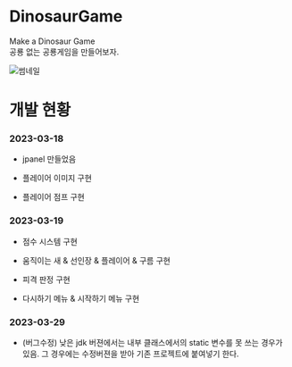 # DinosaurGame
Make a Dinosaur Game<br>
공룡 없는 공룡게임을 만들어보자. 

![썸네일](https://user-images.githubusercontent.com/127168700/226173415-79f39dee-567f-4fb5-a7f8-d880ad912b16.png)


# 개발 현황

### 2023-03-18

- jpanel 만들었음

- 플레이어 이미지 구현

- 플레이어 점프 구현





### 2023-03-19

- 점수 시스템 구현

- 움직이는 새 & 선인장 & 플레이어 & 구름 구현

- 피격 판정 구현

- 다시하기 메뉴 & 시작하기 메뉴 구현

### 2023-03-29

- (버그수정) 낮은 jdk 버젼에서는 내부 클래스에서의 static 변수를 못 쓰는 경우가 있음. 그 경우에는 수정버젼을 받아 기존 프로젝트에 붙여넣기 한다. 
